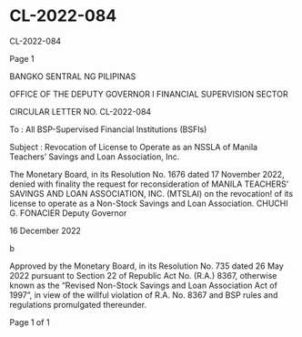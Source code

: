 # CL-2022-084

CL-2022-084

Page 1

BANGKO SENTRAL NG PILIPINAS

OFFICE OF THE DEPUTY GOVERNOR I FINANCIAL SUPERVISION SECTOR

CIRCULAR LETTER NO. CL-2022-084

To : All BSP-Supervised Financial Institutions (BSFIs)

Subject : Revocation of License to Operate as an NSSLA of Manila Teachers’ Savings and Loan Association, Inc.

The Monetary Board, in its Resolution No. 1676 dated 17 November 2022, denied with finality the request for reconsideration of MANILA TEACHERS’ SAVINGS AND LOAN ASSOCIATION, INC. (MTSLAI) on the revocation! of its license to operate as a Non-Stock Savings and Loan Association.  CHUCHI G. FONACIER Deputy Governor

16 December 2022

b

Approved by the Monetary Board, in its Resolution No. 735 dated 26 May 2022 pursuant to Section 22 of Republic Act No. (R.A.) 8367, otherwise known as the “Revised Non-Stock Savings and Loan Association Act of 1997”, in view of the willful violation of R.A. No. 8367 and BSP rules and regulations promulgated thereunder.

Page 1 of 1